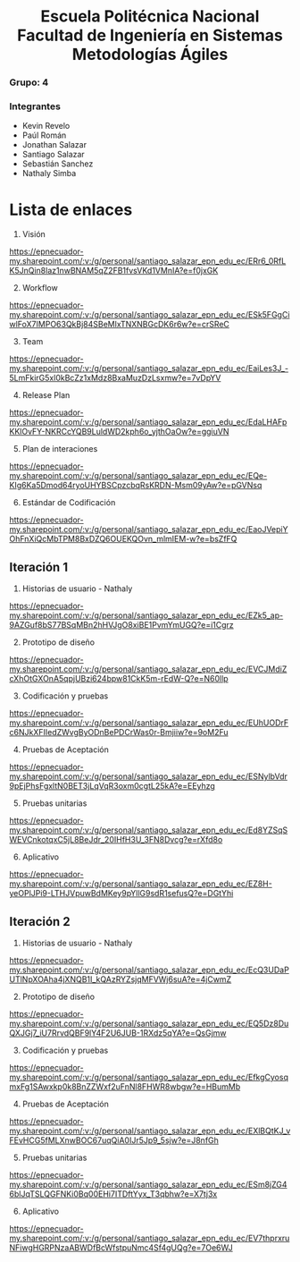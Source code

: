 <h1 align="center">
    Escuela Politécnica Nacional<br>
    Facultad de Ingeniería en Sistemas<br>
    Metodologías Ágiles<br>
</h1>

### Grupo: 4

### Integrantes
- Kevin Revelo
- Paúl Román
- Jonathan Salazar
- Santiago Salazar
- Sebastián Sanchez
- Nathaly Simba

# Lista de enlaces

1. Visión

https://epnecuador-my.sharepoint.com/:v:/g/personal/santiago_salazar_epn_edu_ec/ERr6_0RfLK5JnQin8laz1nwBNAM5qZ2FB1fvsVKd1VMnIA?e=f0jxGK

2. Workflow

https://epnecuador-my.sharepoint.com/:v:/g/personal/santiago_salazar_epn_edu_ec/ESk5FGgCiwlFoX7IMPO63QkBj84SBeMlxTNXNBGcDK6r6w?e=crSReC

3. Team

https://epnecuador-my.sharepoint.com/:v:/g/personal/santiago_salazar_epn_edu_ec/EaiLes3J_-5LmFkirG5xl0kBcZz1xMdz8BxaMuzDzLsxmw?e=7vDpYV

4. Release Plan

https://epnecuador-my.sharepoint.com/:v:/g/personal/santiago_salazar_epn_edu_ec/EdaLHAFpKKlOvFY-NKRCcYQB9LuldWD2kph6o_yjthOaOw?e=ggiuVN

5. Plan de interaciones

https://epnecuador-my.sharepoint.com/:v:/g/personal/santiago_salazar_epn_edu_ec/EQe-KIg6Ka5Dmod64ryoUHYBSCpzcbqRsKRDN-Msm09yAw?e=pGVNsq

6. Estándar de Codificación

https://epnecuador-my.sharepoint.com/:v:/g/personal/santiago_salazar_epn_edu_ec/EaoJVepiYOhFnXiQcMbTPM8BxDZQ6OUEKQOvn_mlmIEM-w?e=bsZfFQ

## Iteración 1

1. Historias de usuario - Nathaly

https://epnecuador-my.sharepoint.com/:v:/g/personal/santiago_salazar_epn_edu_ec/EZk5_ap-9AZGuf8bS77BSqMBn2hHVJgO8xiBE1PvmYmUGQ?e=i1Cgrz

2. Prototipo de diseño

https://epnecuador-my.sharepoint.com/:v:/g/personal/santiago_salazar_epn_edu_ec/EVCJMdiZcXhOtGXOnA5qpjUBzi624bpw81CkK5m-rEdW-Q?e=N60llp

3. Codificación y pruebas

https://epnecuador-my.sharepoint.com/:v:/g/personal/santiago_salazar_epn_edu_ec/EUhUODrFc6NJkXFIIedZWvgByODnBePDCrWas0r-Bmjiiw?e=9oM2Fu

4. Pruebas de Aceptación

https://epnecuador-my.sharepoint.com/:v:/g/personal/santiago_salazar_epn_edu_ec/ESNylbVdr9pEjPhsFgxltN0BET3jLqVqR3oxm0cgtL25kA?e=EEyhzg

5. Pruebas unitarias

https://epnecuador-my.sharepoint.com/:v:/g/personal/santiago_salazar_epn_edu_ec/Ed8YZSqSWEVCnkotqxC5jL8BeJdr_20IHfH3U_3FN8Dvcg?e=rXfd8o

6. Aplicativo

https://epnecuador-my.sharepoint.com/:v:/g/personal/santiago_salazar_epn_edu_ec/EZ8H-yeOPlJPi9-LTHJVpuwBdMKey9pYllG9sdR1sefusQ?e=DGtYhi


## Iteración 2

1. Historias de usuario - Nathaly

https://epnecuador-my.sharepoint.com/:v:/g/personal/santiago_salazar_epn_edu_ec/EcQ3UDaPUTlNpXOAha4jXNQB1I_kQAzRYZsjqMFVWj6suA?e=4jCwmZ

2. Prototipo de diseño

https://epnecuador-my.sharepoint.com/:v:/g/personal/santiago_salazar_epn_edu_ec/EQ5Dz8DuQXJGj7_iU7RrvdQBF9lY4F2U6JUB-1RXdz5qYA?e=QsGjmw

3. Codificación y pruebas

https://epnecuador-my.sharepoint.com/:v:/g/personal/santiago_salazar_epn_edu_ec/EfkgCyosqmxFg1SAwxkp0k8BnZZWxf2uFnNl8FHWR8wbgw?e=HBumMb

4. Pruebas de Aceptación

https://epnecuador-my.sharepoint.com/:v:/g/personal/santiago_salazar_epn_edu_ec/EXlBQtKJ_vFEvHCG5fMLXnwBOC67uqQiA0IJr5Jp9_5sjw?e=J8nfGh

5. Pruebas unitarias

https://epnecuador-my.sharepoint.com/:v:/g/personal/santiago_salazar_epn_edu_ec/ESm8jZG46blJqTSLQGFNKi0Bq00EHi7ITDftYyx_T3qbhw?e=X7tj3x

6. Aplicativo

https://epnecuador-my.sharepoint.com/:v:/g/personal/santiago_salazar_epn_edu_ec/EV7thprxruNFiwgHGRPNzaABWDfBcWfstpuNmc4Sf4gUQg?e=7Oe6WJ
